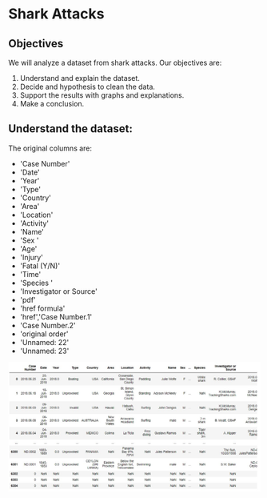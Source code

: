 # Shark Attacks
## Objectives
We will analyze a dataset from shark attacks. Our objectives are:
1. Understand and explain the dataset.
2. Decide and hypothesis to clean the data.
3. Support the results with graphs and explanations.
4. Make a conclusion.

## Understand the dataset:

The original columns are:
- 'Case Number'
- 'Date'
- 'Year' 
- 'Type'
- 'Country'
- 'Area'
- 'Location'
- 'Activity'
- 'Name'
- 'Sex '
- 'Age'
- 'Injury'
- 'Fatal (Y/N)'
- 'Time'
- 'Species '
- 'Investigator or Source'
- 'pdf'
- 'href formula' 
- 'href','Case Number.1'
- 'Case Number.2'
- 'original order'
- 'Unnamed: 22'
- 'Unnamed: 23'

![Drag Racing](images/NaN_Data.jpg)